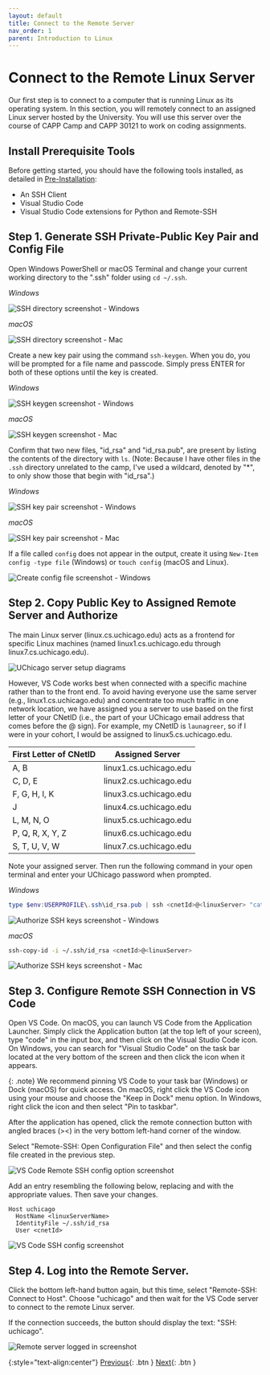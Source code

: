 ```yaml
---
layout: default
title: Connect to the Remote Server
nav_order: 1
parent: Introduction to Linux
---
```


# Connect to the Remote Linux Server

Our first step is to connect to a computer that is running Linux as its operating system. In this section, you will remotely connect to an assigned Linux server hosted by the University. You will use this server over the course of CAPP Camp and CAPP 30121 to work on coding assignments.

## Install Prerequisite Tools

Before getting started, you should have the following tools installed, as detailed in [Pre-Installation](../pre-installation/index.md):

- An SSH Client
- Visual Studio Code
- Visual Studio Code extensions for Python and Remote-SSH

## Step 1. Generate SSH Private-Public Key Pair and Config File

Open Windows PowerShell or macOS Terminal and change your current working directory to the ".ssh" folder using `cd ~/.ssh`.

_Windows_

![SSH directory screenshot - Windows](../assets/img/connect-remote-windows-1.png)

_macOS_

![SSH directory screenshot - Mac](../assets/img/cd-ssh-mac.png)

Create a new key pair using the command `ssh-keygen`. When you do, you will be prompted for a file name and passcode. Simply press ENTER for both of these options until the key is created.

_Windows_

![SSH keygen screenshot - Windows](../assets/img/connect-remote-windows-2.png)

_macOS_

![SSH keygen screenshot - Mac](../assets/img/ssh-keygen-mac.png)

Confirm that two new files, "id_rsa" and "id_rsa.pub", are present by listing the contents of the directory with `ls`. (Note: Because I have other files in the `.ssh` directory unrelated to the camp, I've used a wildcard, denoted by "*",  to only show those that begin with "id_rsa".)

_Windows_

![SSH key pair screenshot - Windows](../assets/img/connect-remote-windows-3.png)

_macOS_

![SSH key pair screenshot - Mac](../assets/img/ls-id-rsa-mac.png)

If a file called `config` does not appear in the output, create it using `New-Item config -type file` (Windows) or `touch config` (macOS and Linux).

![Create config file screenshot - Windows](../assets/img/connect-remote-windows-4.png)

## Step 2. Copy Public Key to Assigned Remote Server and Authorize

The main Linux server (linux.cs.uchicago.edu) acts as a frontend for specific Linux machines (named linux1.cs.uchicago.edu through linux7.cs.uchicago.edu).

![UChicago server setup diagrams](../assets/img/connect-remote-server-setup-1.png)

However, VS Code works best when connected with a specific machine rather than to the front end. To avoid having everyone use the same server (e.g., linux1.cs.uchicago.edu) and concentrate too much traffic in one network location, we have assigned you a server to use based on the first letter of your CNetID (i.e., the part of your UChicago email address that comes before the @ sign). For example, my CNetID is `launagreer`, so if I were in your cohort, I would be assigned to linux5.cs.uchicago.edu.

|First Letter of CNetID|Assigned Server|
|---|---|
|A, B|linux1.cs.uchicago.edu|
|C, D, E|linux2.cs.uchicago.edu|
|F, G, H, I, K|linux3.cs.uchicago.edu| 
|J|linux4.cs.uchicago.edu|
|L, M, N, O|linux5.cs.uchicago.edu|
|P, Q, R, X, Y, Z|linux6.cs.uchicago.edu|
|S, T, U, V, W|linux7.cs.uchicago.edu|

Note your assigned server. Then run the following command in your open terminal and enter your UChicago password when prompted.

_Windows_

```powershell
type $env:USERPROFILE\.ssh\id_rsa.pub | ssh <cnetId>@<linuxServer> "cat >> .ssh/authorized_keys”
```

![Authorize SSH keys screenshot - Windows](../assets/img/connect-remote-windows-5.png)

_macOS_

```bash
ssh-copy-id -i ~/.ssh/id_rsa <cnetId>@<linuxServer>
```

![Authorize SSH keys screenshot - Mac](../assets/img/ssh-copy-id-mac.png)

## Step 3. Configure Remote SSH Connection in VS Code

Open VS Code. On macOS, you can launch VS Code from the Application Launcher. Simply click the Application button (at the top left of your screen), type "code" in the input box, and then click on the Visual Studio Code icon. On Windows, you can search for "Visual Studio Code" on the task bar located at the very bottom of the screen and then click the icon when it appears.

{: .note}
We recommend pinning VS Code to your task bar (Windows) or Dock (macOS) for quick access. On macOS, right click the VS Code icon using your mouse and choose the "Keep in Dock" menu option.  In Windows, right click the icon and then select "Pin to taskbar".

After the application has opened, click the remote connection button with angled braces (><) in the very bottom left-hand corner of the window.

Select "Remote-SSH: Open Configuration File" and then select the config file created in the previous step.

![VS Code Remote SSH config option screenshot](../assets/img/connect-remote-vs-code-1.png)

Add an entry resembling the following below, replacing <linuxServer> and <cnetId> with the appropriate values. Then save your changes.

```
Host uchicago
  HostName <linuxServerName>
  IdentityFile ~/.ssh/id_rsa
  User <cnetId>
```

![VS Code SSH config screenshot ](../assets/img/connect-remote-vs-code-2.png)

## Step 4. Log into the Remote Server.

Click the bottom left-hand button again, but this time, select "Remote-SSH: Connect to Host". Choose "uchicago" and then wait for the VS Code server to connect to the remote Linux server.

If the connection succeeds, the button should display the text: "SSH: uchicago".

![Remote server logged in screenshot](../assets/img/connect-remote-vs-code-3.png)

{:style="text-align:center"}
[Previous](./index.html){: .btn } [Next](./2-vs-code-layout.html){: .btn }
